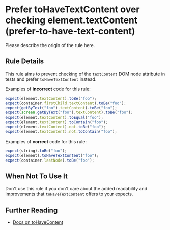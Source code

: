# Prefer toHaveTextContent over checking element.textContent (prefer-to-have-text-content)

Please describe the origin of the rule here.

## Rule Details

This rule aims to prevent checking of the `textContent` DOM node attribute in
tests and prefer `toHaveTextContent` instead.

Examples of **incorrect** code for this rule:

```js
expect(element.textContent).toBe("foo");
expect(container.firstChild.textContent).toBe("foo");
expect(getByText("foo").textContent).toBe("foo");
expect(screen.getByText("foo").textContent).toBe("foo");
expect(element.textContent).toEqual("foo");
expect(element.textContent).toContain("foo");
expect(element.textContent).not.toBe("foo");
expect(element.textContent).not.toContain("foo");
```

Examples of **correct** code for this rule:

```js
expect(string).toBe("foo");
expect(element).toHaveTextContent("foo");
expect(container.lastNode).toBe("foo");
```

## When Not To Use It

Don't use this rule if you don't care about the added readability and
improvements that `toHaveTextContent` offers to your expects.

## Further Reading

- [Docs on toHaveContent](https://github.com/testing-library/jest-dom#tohavetextcontent)

